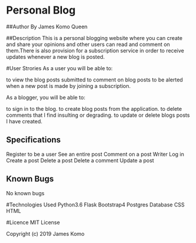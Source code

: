 # Personal Blog
##Author
By James Komo Queen

##Description
This is a personal blogging website where you can create and share your opinions and other users can read and comment on them.There is also provision for a subscription service in order to receive updates whenever a new blog is posted.

#User Strories
As a user you will be able to:

to view the blog posts submitted
to comment on blog posts
to be alerted when a new post is made by joining a subscription.

As a blogger, you will be able to:

to sign in to the blog.
to create blog posts from the application.
to delete comments that I find insulting or degrading.
to update or delete blogs posts I have created.

## Specifications
Register to be a user
See an entire post
Comment on a post
Writer Log in
Create a post
Delete a post
Delete a comment
Update a post

## Known Bugs
No known bugs

#Technologies Used
Python3.6
Flask
Bootstrap4
Postgres Database
CSS
HTML


#Licence
MIT License

Copyright (c) 2019 James Komo